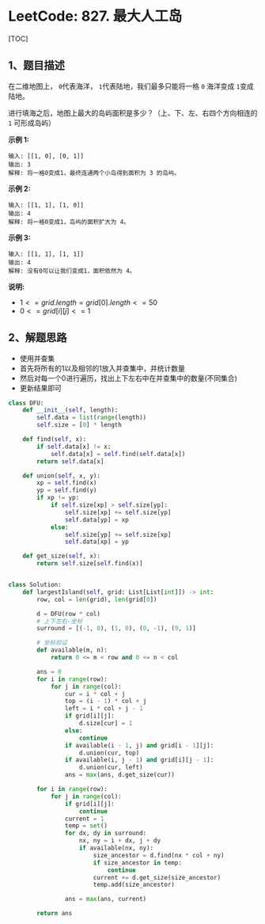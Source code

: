 # LeetCode: 827. 最大人工岛

[TOC]

## 1、题目描述

在二维地图上， `0`代表海洋， `1`代表陆地，我们最多只能将一格 `0` 海洋变成 `1`变成陆地。

进行填海之后，地图上最大的岛屿面积是多少？（上、下、左、右四个方向相连的 `1` 可形成岛屿）

**示例 1:**

```
输入: [[1, 0], [0, 1]]
输出: 3
解释: 将一格0变成1，最终连通两个小岛得到面积为 3 的岛屿。
```


**示例 2:**

```
输入: [[1, 1], [1, 0]]
输出: 4
解释: 将一格0变成1，岛屿的面积扩大为 4。
```


**示例 3:**

```
输入: [[1, 1], [1, 1]]
输出: 4
解释: 没有0可以让我们变成1，面积依然为 4。
```


**说明:**

-   $1 <= grid.length = grid[0].length <= 50$
-   $0 <= grid[i][j] <= 1$

## 2、解题思路

-   使用并查集
-   首先将所有的1以及相邻的1放入并查集中，并统计数量
-   然后对每一个0进行遍历，找出上下左右中在并查集中的数量(不同集合)
-   更新结果即可



```python
class DFU:
    def __init__(self, length):
        self.data = list(range(length))
        self.size = [0] * length

    def find(self, x):
        if self.data[x] != x:
            self.data[x] = self.find(self.data[x])
        return self.data[x]

    def union(self, x, y):
        xp = self.find(x)
        yp = self.find(y)
        if xp != yp:
            if self.size[xp] > self.size[yp]:
                self.size[xp] += self.size[yp]
                self.data[yp] = xp
            else:
                self.size[yp] += self.size[xp]
                self.data[xp] = yp

    def get_size(self, x):
        return self.size[self.find(x)]


class Solution:
    def largestIsland(self, grid: List[List[int]]) -> int:
        row, col = len(grid), len(grid[0])

        d = DFU(row * col)
        # 上下左右-坐标
        surround = [(-1, 0), (1, 0), (0, -1), (0, 1)]

        # 坐标验证
        def available(m, n):
            return 0 <= m < row and 0 <= n < col

        ans = 0
        for i in range(row):
            for j in range(col):
                cur = i * col + j
                top = (i - 1) * col + j
                left = i * col + j - 1
                if grid[i][j]:
                    d.size[cur] = 1
                else:
                    continue
                if available(i - 1, j) and grid[i - 1][j]:
                    d.union(cur, top)
                if available(i, j - 1) and grid[i][j - 1]:
                    d.union(cur, left)
                ans = max(ans, d.get_size(cur))

        for i in range(row):
            for j in range(col):
                if grid[i][j]:
                    continue
                current = 1
                temp = set()
                for dx, dy in surround:
                    nx, ny = i + dx, j + dy
                    if available(nx, ny):
                        size_ancestor = d.find(nx * col + ny)
                        if size_ancestor in temp:
                            continue
                        current += d.get_size(size_ancestor)
                        temp.add(size_ancestor)

                ans = max(ans, current)

        return ans

```

